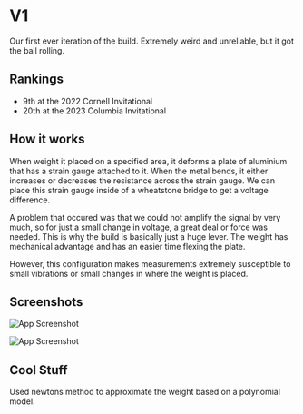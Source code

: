 
# V1

Our first ever iteration of the build. Extremely weird and unreliable, but it got the ball rolling.


## Rankings
-  9th at the 2022 Cornell Invitational
- 20th at the 2023 Columbia Invitational



## How it works

When weight it placed on a specified area, it deforms a plate of aluminium that has a strain gauge attached to it. When the metal bends, it either increases or decreases the resistance across the strain gauge. We can place this strain gauge inside of a wheatstone bridge to get a voltage difference. 

A problem that occured was that we could not amplify the signal by very much, so for just a small change in voltage, a great deal or force was needed. This is why the build is basically just a huge lever. The weight has mechanical advantage and has an easier time flexing the plate.

However, this configuration makes measurements extremely susceptible to small vibrations or small changes in where the weight is placed. 

## Screenshots

![App Screenshot](https://via.placeholder.com/468x300?text=App+Screenshot+Here)

![App Screenshot](https://via.placeholder.com/468x300?text=App+Screenshot+Here)




## Cool Stuff
Used newtons method to approximate the weight based on a polynomial model.